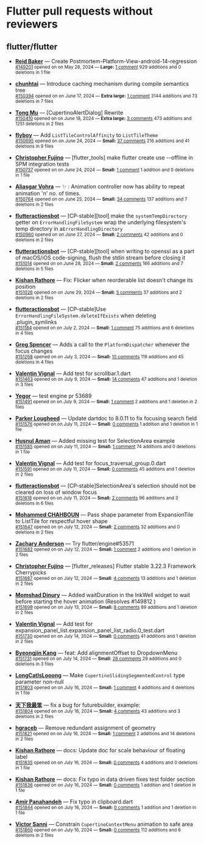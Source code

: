 # Flutter pull requests without reviewers

## flutter/flutter

* **[Reid Baker](https://github.com/reidbaker)** &mdash; Create Postmortem-Platform-View-android-14-regression<br />
    <sub>[#149201](https://github.com/flutter/flutter/pull/149201) opened on on May 28, 2024 &mdash; **Large:** [1 comment](https://github.com/flutter/flutter/pull/149201) 929 additions and 0 deletions in 1 file</sub><br />

* **[chunhtai](https://github.com/chunhtai)** &mdash; Introduce caching mechanism during compile semantics tree<br />
    <sub>[#150394](https://github.com/flutter/flutter/pull/150394) opened on on June 17, 2024 &mdash; **Extra large:** [1 comment](https://github.com/flutter/flutter/pull/150394) 3144 additions and 73 deletions in 7 files</sub><br />

* **[Tong Mu](https://github.com/dkwingsmt)** &mdash; [CupertinoAlertDialog] Rewrite<br />
    <sub>[#150410](https://github.com/flutter/flutter/pull/150410) opened on on June 18, 2024 &mdash; **Extra large:** [3 comments](https://github.com/flutter/flutter/pull/150410) 473 additions and 1251 deletions in 2 files</sub><br />

* **[flyboy](https://github.com/hello-coder-xu)** &mdash; Add `ListTileControlAffinity` to `ListTileTheme`<br />
    <sub>[#150695](https://github.com/flutter/flutter/pull/150695) opened on on June 24, 2024 &mdash; **Small:** [37 comments](https://github.com/flutter/flutter/pull/150695) 216 additions and 41 deletions in 9 files</sub><br />

* **[Christopher Fujino](https://github.com/christopherfujino)** &mdash; [flutter_tools] make flutter create use --offline in SPM integration tests<br />
    <sub>[#150737](https://github.com/flutter/flutter/pull/150737) opened on on June 24, 2024 &mdash; **Small:** [1 comment](https://github.com/flutter/flutter/pull/150737) 1 addition and 0 deletions in 1 file</sub><br />

* **[Aliasgar Vohra](https://github.com/aliasgar4558)** &mdash; ✨ : Animation controller now has ability to repeat animation 'n' no. of times.<br />
    <sub>[#150764](https://github.com/flutter/flutter/pull/150764) opened on on June 25, 2024 &mdash; **Small:** [34 comments](https://github.com/flutter/flutter/pull/150764) 137 additions and 7 deletions in 2 files</sub><br />

* **[flutteractionsbot](https://github.com/flutteractionsbot)** &mdash; [CP-stable][tool] make the `systemTempDirectory` getter on `ErrorHandlingFileSystem` wrap the underlying filesystem's temp directory in a`ErrorHandlingDirectory`<br />
    <sub>[#150960](https://github.com/flutter/flutter/pull/150960) opened on on June 27, 2024 &mdash; **Small:** [2 comments](https://github.com/flutter/flutter/pull/150960) 42 additions and 0 deletions in 2 files</sub><br />

* **[flutteractionsbot](https://github.com/flutteractionsbot)** &mdash; [CP-stable][tool] when writing to openssl as a part of macOS/iOS code-signing, flush the stdin stream before closing it<br />
    <sub>[#151014](https://github.com/flutter/flutter/pull/151014) opened on on June 28, 2024 &mdash; **Small:** [2 comments](https://github.com/flutter/flutter/pull/151014) 166 additions and 7 deletions in 5 files</sub><br />

* **[Kishan Rathore](https://github.com/rkishan516)** &mdash; Fix: Flicker when reorderable list doesn't change its position<br />
    <sub>[#151026](https://github.com/flutter/flutter/pull/151026) opened on on June 29, 2024 &mdash; **Small:** [5 comments](https://github.com/flutter/flutter/pull/151026) 37 additions and 2 deletions in 2 files</sub><br />

* **[flutteractionsbot](https://github.com/flutteractionsbot)** &mdash; [CP-stable]Use `ErrorHandlingFileSystem.deleteIfExists` when deleting .plugin_symlinks<br />
    <sub>[#151184](https://github.com/flutter/flutter/pull/151184) opened on on July 2, 2024 &mdash; **Small:** [1 comment](https://github.com/flutter/flutter/pull/151184) 75 additions and 6 deletions in 4 files</sub><br />

* **[Greg Spencer](https://github.com/gspencergoog)** &mdash; Adds a call to the `PlatformDispatcher` whenever the focus changes<br />
    <sub>[#151268](https://github.com/flutter/flutter/pull/151268) opened on on July 3, 2024 &mdash; **Small:** [10 comments](https://github.com/flutter/flutter/pull/151268) 119 additions and 45 deletions in 4 files</sub><br />

* **[Valentin Vignal](https://github.com/ValentinVignal)** &mdash; Add test for scrollbar.1.dart<br />
    <sub>[#151463](https://github.com/flutter/flutter/pull/151463) opened on on July 9, 2024 &mdash; **Small:** [14 comments](https://github.com/flutter/flutter/pull/151463) 47 additions and 1 deletion in 3 files</sub><br />

* **[Yegor](https://github.com/yjbanov)** &mdash; test engine pr 53689<br />
    <sub>[#151491](https://github.com/flutter/flutter/pull/151491) opened on on July 9, 2024 &mdash; **Small:** [1 comment](https://github.com/flutter/flutter/pull/151491) 2 additions and 1 deletion in 2 files</sub><br />

* **[Parker Lougheed](https://github.com/parlough)** &mdash; Update dartdoc to 8.0.11 to fix focusing search field<br />
    <sub>[#151576](https://github.com/flutter/flutter/pull/151576) opened on on July 11, 2024 &mdash; **Small:** [0 comments](https://github.com/flutter/flutter/pull/151576) 1 addition and 1 deletion in 1 file</sub><br />

* **[Husnul Aman](https://github.com/iam-amanxz)** &mdash; Added missing test for SelectionArea example<br />
    <sub>[#151585](https://github.com/flutter/flutter/pull/151585) opened on on July 11, 2024 &mdash; **Small:** [1 comment](https://github.com/flutter/flutter/pull/151585) 74 additions and 0 deletions in 1 file</sub><br />

* **[Valentin Vignal](https://github.com/ValentinVignal)** &mdash; Add test for focus_traversal_group.0.dart<br />
    <sub>[#151591](https://github.com/flutter/flutter/pull/151591) opened on on July 11, 2024 &mdash; **Small:** [0 comments](https://github.com/flutter/flutter/pull/151591) 45 additions and 1 deletion in 2 files</sub><br />

* **[flutteractionsbot](https://github.com/flutteractionsbot)** &mdash; [CP-stable]SelectionArea's selection should not be cleared on loss of window focus<br />
    <sub>[#151618](https://github.com/flutter/flutter/pull/151618) opened on on July 11, 2024 &mdash; **Small:** [2 comments](https://github.com/flutter/flutter/pull/151618) 96 additions and 3 deletions in 6 files</sub><br />

* **[Mohammed  CHAHBOUN](https://github.com/M97Chahboun)** &mdash; Pass shape parameter from ExpansionTile to ListTile for respectful hover shape<br />
    <sub>[#151647](https://github.com/flutter/flutter/pull/151647) opened on on July 12, 2024 &mdash; **Small:** [2 comments](https://github.com/flutter/flutter/pull/151647) 32 additions and 0 deletions in 2 files</sub><br />

* **[Zachary Anderson](https://github.com/zanderso)** &mdash; Try flutter/engine#53571<br />
    <sub>[#151682](https://github.com/flutter/flutter/pull/151682) opened on on July 12, 2024 &mdash; **Small:** [1 comment](https://github.com/flutter/flutter/pull/151682) 2 additions and 1 deletion in 2 files</sub><br />

* **[Christopher Fujino](https://github.com/christopherfujino)** &mdash; [flutter_releases] Flutter stable 3.22.3 Framework Cherrypicks<br />
    <sub>[#151687](https://github.com/flutter/flutter/pull/151687) opened on on July 12, 2024 &mdash; **Small:** [4 comments](https://github.com/flutter/flutter/pull/151687) 13 additions and 1 deletion in 2 files</sub><br />

* **[Momshad Dinury](https://github.com/momshaddinury)** &mdash; Added waitDuration in the InkWell widget to wait before starting the hover animation (Resolves #149812 )<br />
    <sub>[#151699](https://github.com/flutter/flutter/pull/151699) opened on on July 13, 2024 &mdash; **Small:** [8 comments](https://github.com/flutter/flutter/pull/151699) 89 additions and 1 deletion in 2 files</sub><br />

* **[Valentin Vignal](https://github.com/ValentinVignal)** &mdash; Add test for expansion_panel_list.expansion_panel_list_radio.0_test.dart<br />
    <sub>[#151730](https://github.com/flutter/flutter/pull/151730) opened on on July 14, 2024 &mdash; **Small:** [0 comments](https://github.com/flutter/flutter/pull/151730) 41 additions and 1 deletion in 2 files</sub><br />

* **[Byeongjin Kang](https://github.com/jasonkang14)** &mdash; feat: Add alignmentOffset to DropdownMenu<br />
    <sub>[#151731](https://github.com/flutter/flutter/pull/151731) opened on on July 14, 2024 &mdash; **Small:** [26 comments](https://github.com/flutter/flutter/pull/151731) 29 additions and 0 deletions in 3 files</sub><br />

* **[LongCatIsLooong](https://github.com/LongCatIsLooong)** &mdash; Make `CupertinoSlidingSegmentedControl` type parameter non-null<br />
    <sub>[#151803](https://github.com/flutter/flutter/pull/151803) opened on on July 16, 2024 &mdash; **Small:** [1 comment](https://github.com/flutter/flutter/pull/151803) 4 additions and 4 deletions in 1 file</sub><br />

* **[天下我最笨](https://github.com/xiongzhaowei)** &mdash; fix a bug for futurebuilder, example:<br />
    <sub>[#151804](https://github.com/flutter/flutter/pull/151804) opened on on July 16, 2024 &mdash; **Small:** [4 comments](https://github.com/flutter/flutter/pull/151804) 43 additions and 3 deletions in 2 files</sub><br />

* **[hgraceb](https://github.com/hgraceb)** &mdash; Remove redundant assignment of geometry<br />
    <sub>[#151821](https://github.com/flutter/flutter/pull/151821) opened on on July 16, 2024 &mdash; **Small:** [1 comment](https://github.com/flutter/flutter/pull/151821) 2 additions and 14 deletions in 2 files</sub><br />

* **[Kishan Rathore](https://github.com/rkishan516)** &mdash; docs: Update doc for scale behaviour of floating label<br />
    <sub>[#151835](https://github.com/flutter/flutter/pull/151835) opened on on July 16, 2024 &mdash; **Small:** [0 comments](https://github.com/flutter/flutter/pull/151835) 4 additions and 0 deletions in 1 file</sub><br />

* **[Kishan Rathore](https://github.com/rkishan516)** &mdash; docs: Fix typo in data driven fixes test folder section<br />
    <sub>[#151836](https://github.com/flutter/flutter/pull/151836) opened on on July 16, 2024 &mdash; **Small:** [0 comments](https://github.com/flutter/flutter/pull/151836) 1 addition and 1 deletion in 1 file</sub><br />

* **[Amir Panahandeh](https://github.com/Amir-P)** &mdash; Fix typo in clipboard.dart<br />
    <sub>[#151844](https://github.com/flutter/flutter/pull/151844) opened on on July 16, 2024 &mdash; **Small:** [0 comments](https://github.com/flutter/flutter/pull/151844) 1 addition and 1 deletion in 1 file</sub><br />

* **[Victor Sanni](https://github.com/victorsanni)** &mdash; Constrain `CupertinoContextMenu` animation to safe area <br />
    <sub>[#151860](https://github.com/flutter/flutter/pull/151860) opened on on July 16, 2024 &mdash; **Small:** [0 comments](https://github.com/flutter/flutter/pull/151860) 112 additions and 6 deletions in 2 files</sub><br />

